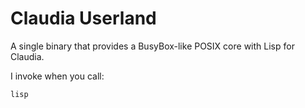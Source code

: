 # Claudia Userland
A single binary that provides a BusyBox-like POSIX core with Lisp for Claudia.

I invoke when you call:

```
lisp
```
